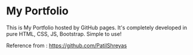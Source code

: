 # My Portfolio
This is My Portfolio hosted by GitHub pages. It's completely developed in pure HTML, CSS, JS, Bootstrap. Simple to use!

Reference from : https://github.com/PatilShreyas

```

